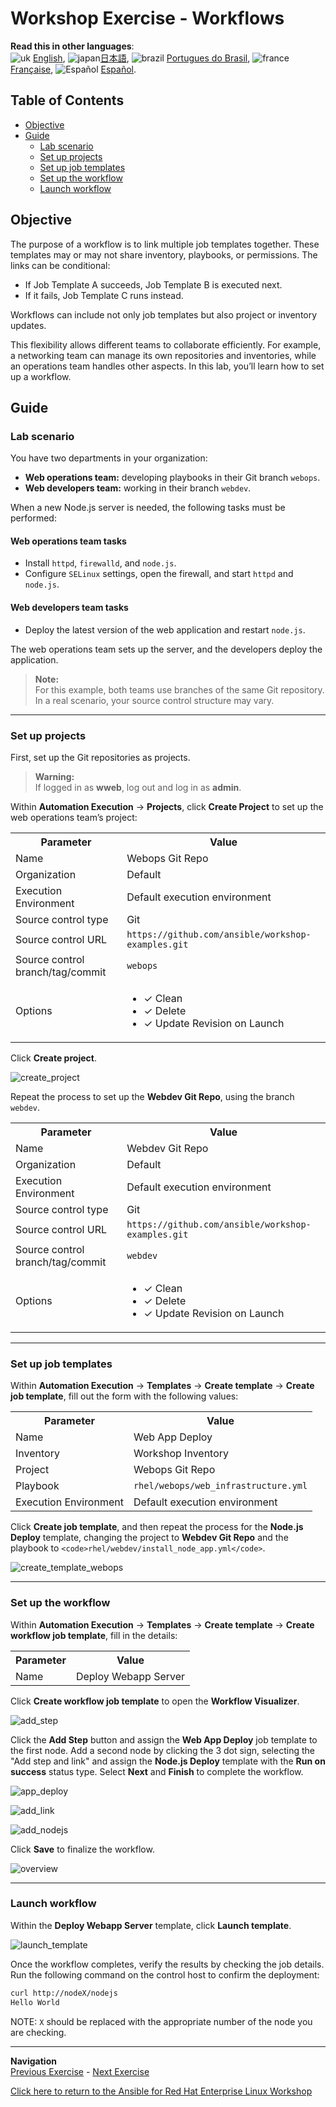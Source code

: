 # Workshop Exercise - Workflows

**Read this in other languages**:  
![uk](../../../images/uk.png) [English](README.md), ![japan](../../../images/japan.png)[日本語](README.ja.md), ![brazil](../../../images/brazil.png) [Portugues do Brasil](README.pt-br.md), ![france](../../../images/fr.png) [Française](README.fr.md), ![Español](../../../images/col.png) [Español](README.es.md).

## Table of Contents

* [Objective](#objective)
* [Guide](#guide)
  * [Lab scenario](#lab-scenario)
  * [Set up projects](#set-up-projects)
  * [Set up job templates](#set-up-job-templates)
  * [Set up the workflow](#set-up-the-workflow)
  * [Launch workflow](#launch-workflow)

## Objective

The purpose of a workflow is to link multiple job templates together. These templates may or may not share inventory, playbooks, or permissions. The links can be conditional:

* If Job Template A succeeds, Job Template B is executed next.
* If it fails, Job Template C runs instead.

Workflows can include not only job templates but also project or inventory updates.

This flexibility allows different teams to collaborate efficiently. For example, a networking team can manage its own repositories and inventories, while an operations team handles other aspects. In this lab, you’ll learn how to set up a workflow.

## Guide

### Lab scenario

You have two departments in your organization:

* **Web operations team:** developing playbooks in their Git branch `webops`.
* **Web developers team:** working in their branch `webdev`.

When a new Node.js server is needed, the following tasks must be performed:

#### Web operations team tasks

* Install `httpd`, `firewalld`, and `node.js`.
* Configure `SELinux` settings, open the firewall, and start `httpd` and `node.js`.

#### Web developers team tasks

* Deploy the latest version of the web application and restart `node.js`.

The web operations team sets up the server, and the developers deploy the application.

> **Note:**  
> For this example, both teams use branches of the same Git repository. In a real scenario, your source control structure may vary.

---

### Set up projects

First, set up the Git repositories as projects.

> **Warning:**  
> If logged in as **wweb**, log out and log in as **admin**.

Within **Automation Execution** -> **Projects**, click **Create Project** to set up the web operations team’s project:

<table>
  <tr>
    <th>Parameter</th>
    <th>Value</th>
  </tr>
  <tr>
    <td>Name</td>
    <td>Webops Git Repo</td>
  </tr>
  <tr>
    <td>Organization</td>
    <td>Default</td>
  </tr>
    <tr>
    <td>Execution Environment</td>
    <td>Default execution environment</td>
  </tr>
  <tr>
    <td>Source control type</td>
    <td>Git</td>
  </tr>
  <tr>
    <td>Source control URL</td>
    <td><code>https://github.com/ansible/workshop-examples.git</code></td>
  </tr>
  <tr>
    <td>Source control branch/tag/commit</td>
    <td><code>webops</code></td>
  </tr>
  <tr>
    <td>Options</td>
    <td><ul><li>✓ Clean</li><li>✓ Delete</li><li>✓ Update Revision on Launch</li></ul></td>
  </tr>
</table>

Click **Create project**. 

![create_project](images/create_project.png)

Repeat the process to set up the **Webdev Git Repo**, using the branch `webdev`.
<table>
  <tr>
    <th>Parameter</th>
    <th>Value</th>
  </tr>
  <tr>
    <td>Name</td>
    <td>Webdev Git Repo</td>
  </tr>
  <tr>
    <td>Organization</td>
    <td>Default</td>
  </tr>
    <tr>
    <td>Execution Environment</td>
    <td>Default execution environment</td>
  </tr>
  <tr>
    <td>Source control type</td>
    <td>Git</td>
  </tr>
  <tr>
    <td>Source control URL</td>
    <td><code>https://github.com/ansible/workshop-examples.git</code></td>
  </tr>
  <tr>
    <td>Source control branch/tag/commit</td>
    <td><code>webdev</code></td>
  </tr>
  <tr>
    <td>Options</td>
    <td><ul><li>✓ Clean</li><li>✓ Delete</li><li>✓ Update Revision on Launch</li></ul></td>
  </tr>
</table>

---

### Set up job templates

Within **Automation Execution** -> **Templates** -> **Create template** -> **Create job template**, fill out the form with the following values:

<table>
  <tr>
    <th>Parameter</th>
    <th>Value</th>
  </tr>
  <tr>
    <td>Name</td>
    <td>Web App Deploy</td>
  </tr>
  <tr>
    <td>Inventory</td>
    <td>Workshop Inventory</td>
  </tr>
  <tr>
    <td>Project</td>
    <td>Webops Git Repo</td>
  </tr>
  <tr>
    <td>Playbook</td>
    <td><code>rhel/webops/web_infrastructure.yml</code></td>
  </tr>
  <tr>
    <td>Execution Environment</td>
    <td>Default execution environment</td>
  </tr>
</table>

Click **Create job template**, and then repeat the process for the **Node.js Deploy** template, changing the project to **Webdev Git Repo** and the playbook to `<code>rhel/webdev/install_node_app.yml</code>`.

![create_template_webops](images/create_template_webops.png)

---

### Set up the workflow

Within **Automation Execution** -> **Templates** -> **Create template** -> **Create workflow job template**, fill in the details:

<table>
  <tr>
    <th>Parameter</th>
    <th>Value</th>
  </tr>
  <tr>
    <td>Name</td>
    <td>Deploy Webapp Server</td>
  </tr>
</table>

Click **Create workflow job template** to open the **Workflow Visualizer**. 

![add_step](images/visualizer_add_step.png)

Click the **Add Step** button and assign the **Web App Deploy** job template to the first node. Add a second node by clicking the 3 dot sign, selecting the "Add step and link"  and assign the **Node.js Deploy** template with the **Run on success** status type. Select **Next** and **Finish** to complete the workflow.

![app_deploy](images/visualizer_add_step_app_deploy.png)

![add_link](images/visualizer_add_step_link.png)

![add_nodejs](images/visualizer_add_step_nodejs.png)

Click **Save** to finalize the workflow.


![overview](images/visualizer_overview.png)

---

### Launch workflow

Within the **Deploy Webapp Server** template, click **Launch template**. 

![launch_template](images/launch_template.png)

Once the workflow completes, verify the results by checking the job details. Run the following command on the control host to confirm the deployment:

```bash
curl http://nodeX/nodejs
Hello World
```

NOTE: `X` should be replaced with the appropriate number of the node you are checking.


---
**Navigation**
<br>
[Previous Exercise](../2.5-rbac) - [Next Exercise](../2.7-wrap)

[Click here to return to the Ansible for Red Hat Enterprise Linux Workshop](../README.md#section-2---ansible-tower-exercises)
